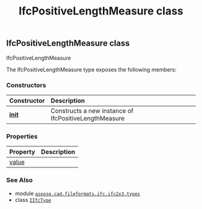 ﻿---
title: IfcPositiveLengthMeasure class
second_title: Aspose.CAD for Python via .NET API References
description: 
type: docs
weight: 1060
url: /python-net/aspose.cad.fileformats.ifc.ifc2x3.types/ifcpositivelengthmeasure/
is_root: false
---

## IfcPositiveLengthMeasure class

IfcPositiveLengthMeasure



The IfcPositiveLengthMeasure type exposes the following members:

### Constructors
| Constructor | Description |
| :- | :- |
| [__init__](/cad/python-net/aspose.cad.fileformats.ifc.ifc2x3.types/ifcpositivelengthmeasure/__init__/#) | Constructs a new instance of IfcPositiveLengthMeasure |


### Properties
| Property | Description |
| :- | :- |
| [value](/cad/python-net/aspose.cad.fileformats.ifc.ifc2x3.types/ifcpositivelengthmeasure/value) |  |



### See Also
* module [`aspose.cad.fileformats.ifc.ifc2x3.types`](..)
* class [`IIfcType`](/cad/python-net/aspose.cad.fileformats.ifc/iifctype)
